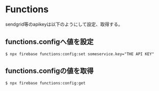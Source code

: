 

# Functions
sendgrid等のapikeyは以下のようにして設定、取得する。

## functions.configへ値を設定
```
$ npx firebase functions:config:set someservice.key="THE API KEY"
```

## functions.configの値を取得
```
$ npx firebase functions:config:get
```
